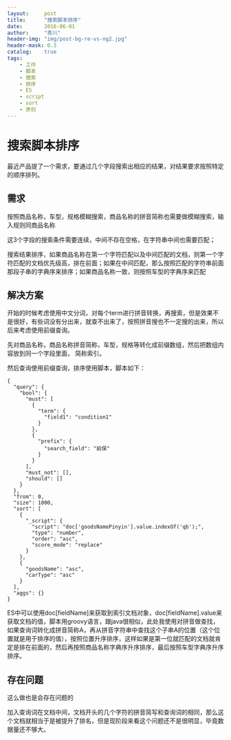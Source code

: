 ```yaml
---
layout:     post
title:      "搜索脚本排序"
date:       2016-06-01
author:     "秀川"
header-img: "img/post-bg-re-vs-ng2.jpg"
header-mask: 0.3
catalog:    true
tags:
    - 工作
    - 脚本
    - 搜索
    - 排序
    - ES
    - script
    - sort
    - 原创
---
```


# 搜索脚本排序
最近产品提了一个需求，要通过几个字段搜索出相应的结果，对结果要求按照特定的顺序排列。

## 需求
按照商品名称，车型，规格模糊搜索，商品名称的拼音简称也需要做模糊搜索，输入规则同商品名称

这3个字段的搜索条件需要连续，中间不存在空格，在字符串中间也需要匹配；

搜索结果排序，如果商品名称在第一个字符匹配以及中间匹配的文档，则第一个字符匹配的文档优先级高，排在前面；如果在中间匹配，那么按照匹配的字符串前面那段子串的字典序来排序；如果商品名称一致，则按照车型的字典序来匹配

## 解决方案
开始的时候考虑使用中文分词，对每个term进行拼音转换，再搜索，但是效果不是很好，有些词没有分出来，就查不出来了，按照拼音搜也不一定搜的出来，所以后来考虑使用前缀查询。

先对商品名称，商品名称拼音简称，车型，规格等转化成前缀数组，然后把数组内容放到同一个字段里面， 简称索引。

然后查询使用前缀查询，排序使用脚本，脚本如下：

	{
	  "query": {
	    "bool": {
	      "must": [
	        {
	          "term": {
	            "field1": "condition1"
	          }
	        },
	        {
	          "prefix": {
	            "search_field": "前保"
	          }
	        }
	      ],
	      "must_not": [],
	      "should": []
	    }
	  },
	  "from": 0,
	  "size": 1000,
	  "sort": [
	    {
	      "_script": {
	        "script": "doc['goodsNamePinyin'].value.indexOf('qb');",
	        "type": "number",
	        "order": "asc",
	        "score_mode": "replace"
	      }
	    },
	    {
	      "goodsName": "asc",
	      "carType": "asc"
	    }
	  ],
	  "aggs": {}
	}

ES中可以使用doc[fieldName]来获取到索引文档对象，doc[fieldName].value来获取文档的值，脚本用groovy语言，跟java很相似，此处我使用对拼音做查找，如果查询词转化成拼音简称A，再从拼音字符串中查找这个子串A的位置（这个位置就是用于排序的值），按照位置升序排序，这样如果是第一位就匹配的文档就肯定是排在前面的，然后再按照商品名称字典序升序排序，最后按照车型字典序升序排序。

## 存在问题
这么做也是会存在问题的

加入查询词在文档中间，文档开头的几个字符的拼音简写和查询词的相同，那么这个文档就相当于是被提升了排名，但是现阶段来看这个问题还不是很明显，毕竟数据量还不够大。